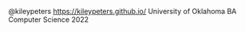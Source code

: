 @kileypeters
https://kileypeters.github.io/
University of Oklahoma
BA Computer Science 2022

<!---
kileypeters/kileypeters is a ✨ special ✨ repository because its `README.md` (this file) appears on your GitHub profile.
You can click the Preview link to take a look at your changes.
--->
